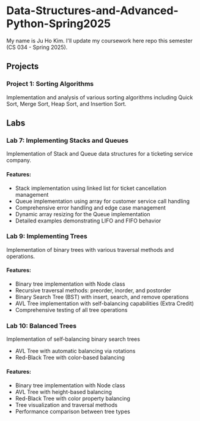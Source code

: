 # Data-Structures-and-Advanced-Python-Spring2025

My name is Ju Ho Kim.
I'll update my coursework here repo this semester (CS 034 - Spring 2025).

## Projects

### Project 1: Sorting Algorithms
Implementation and analysis of various sorting algorithms including Quick Sort, Merge Sort, Heap Sort, and Insertion Sort.

## Labs

### Lab 7: Implementing Stacks and Queues
Implementation of Stack and Queue data structures for a ticketing service company.

#### Features:
- Stack implementation using linked list for ticket cancellation management
- Queue implementation using array for customer service call handling
- Comprehensive error handling and edge case management
- Dynamic array resizing for the Queue implementation
- Detailed examples demonstrating LIFO and FIFO behavior

### Lab 9: Implementing Trees
Implementation of binary trees with various traversal methods and operations.

#### Features:
- Binary tree implementation with Node class
- Recursive traversal methods: preorder, inorder, and postorder
- Binary Search Tree (BST) with insert, search, and remove operations
- AVL Tree implementation with self-balancing capabilities (Extra Credit)
- Comprehensive testing of all tree operations

### Lab 10: Balanced Trees
Implementation of self-balancing binary search trees
  - AVL Tree with automatic balancing via rotations
  - Red-Black Tree with color-based balancing

#### Features:
  - Binary tree implementation with Node class
  - AVL Tree with height-based balancing
  - Red-Black Tree with color property balancing
  - Tree visualization and traversal methods
  - Performance comparison between tree types